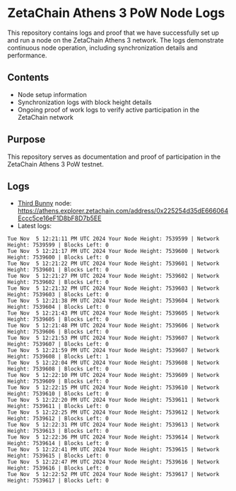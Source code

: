 # ZetaChain Athens 3 PoW Node Logs
This repository contains logs and proof that we have successfully set up and run a node on the ZetaChain Athens 3 network. The logs demonstrate continuous node operation, including synchronization details and performance.

## Contents
- Node setup information
- Synchronization logs with block height details
- Ongoing proof of work logs to verify active participation in the ZetaChain network

## Purpose
This repository serves as documentation and proof of participation in the ZetaChain Athens 3 PoW testnet.

## Logs

- [Third Bunny](https://thirdbunny.xyz/) node: https://athens.explorer.zetachain.com/address/0x225254d35dE666064Eccc5ce16eF1D8bF8D7b5EE
- Latest logs:
```
Tue Nov  5 12:21:11 PM UTC 2024 Your Node Height: 7539599 | Network Height: 7539599 | Blocks Left: 0
Tue Nov  5 12:21:17 PM UTC 2024 Your Node Height: 7539600 | Network Height: 7539600 | Blocks Left: 0
Tue Nov  5 12:21:22 PM UTC 2024 Your Node Height: 7539601 | Network Height: 7539601 | Blocks Left: 0
Tue Nov  5 12:21:27 PM UTC 2024 Your Node Height: 7539602 | Network Height: 7539602 | Blocks Left: 0
Tue Nov  5 12:21:32 PM UTC 2024 Your Node Height: 7539603 | Network Height: 7539603 | Blocks Left: 0
Tue Nov  5 12:21:38 PM UTC 2024 Your Node Height: 7539604 | Network Height: 7539604 | Blocks Left: 0
Tue Nov  5 12:21:43 PM UTC 2024 Your Node Height: 7539605 | Network Height: 7539605 | Blocks Left: 0
Tue Nov  5 12:21:48 PM UTC 2024 Your Node Height: 7539606 | Network Height: 7539606 | Blocks Left: 0
Tue Nov  5 12:21:53 PM UTC 2024 Your Node Height: 7539607 | Network Height: 7539607 | Blocks Left: 0
Tue Nov  5 12:21:59 PM UTC 2024 Your Node Height: 7539607 | Network Height: 7539608 | Blocks Left: 1
Tue Nov  5 12:22:04 PM UTC 2024 Your Node Height: 7539608 | Network Height: 7539608 | Blocks Left: 0
Tue Nov  5 12:22:10 PM UTC 2024 Your Node Height: 7539609 | Network Height: 7539609 | Blocks Left: 0
Tue Nov  5 12:22:15 PM UTC 2024 Your Node Height: 7539610 | Network Height: 7539610 | Blocks Left: 0
Tue Nov  5 12:22:20 PM UTC 2024 Your Node Height: 7539611 | Network Height: 7539611 | Blocks Left: 0
Tue Nov  5 12:22:25 PM UTC 2024 Your Node Height: 7539612 | Network Height: 7539612 | Blocks Left: 0
Tue Nov  5 12:22:31 PM UTC 2024 Your Node Height: 7539613 | Network Height: 7539613 | Blocks Left: 0
Tue Nov  5 12:22:36 PM UTC 2024 Your Node Height: 7539614 | Network Height: 7539614 | Blocks Left: 0
Tue Nov  5 12:22:41 PM UTC 2024 Your Node Height: 7539615 | Network Height: 7539615 | Blocks Left: 0
Tue Nov  5 12:22:47 PM UTC 2024 Your Node Height: 7539616 | Network Height: 7539616 | Blocks Left: 0
Tue Nov  5 12:22:52 PM UTC 2024 Your Node Height: 7539617 | Network Height: 7539617 | Blocks Left: 0
```
